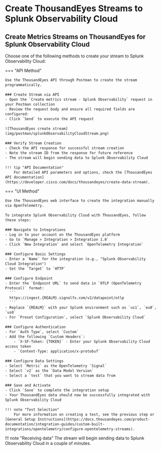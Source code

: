 # Create ThousandEyes Streams to Splunk Observability Cloud

## Create Metrics Streams on ThousandEyes for Splunk Observability Cloud

Choose one of the following methods to create your stream to Splunk Observability Cloud:

=== "API Method"

    Use the ThousandEyes API through Postman to create the stream programmatically.
    
    ### Create Stream via API
    - Open the `Create metrics stream - Splunk Observability` request in your Postman collection
    - Review the request body and ensure all required fields are configured:
    - Click `Send` to execute the API request
    
    ![ThousandEyes create stream](img/postman/splunkObservabilityCloudStream.png)
    
    ### Verify Stream Creation
    - Check the API response for successful stream creation
    - Note the stream ID from the response for future reference
    - The stream will begin sending data to Splunk Observability Cloud
    
    !!! tip "API Documentation"
        For detailed API parameters and options, check the [ThousandEyes API documentation](https://developer.cisco.com/docs/thousandeyes/create-data-stream).

=== "UI Method"

    Use the ThousandEyes web interface to create the integration manually via OpenTelemetry.
    
    To integrate Splunk Observability Cloud with ThousandEyes, follow these steps:
    
    ### Navigate to Integrations
    - Log in to your account on the ThousandEyes platform
    - Go to `Manage > Integration > Integration 1.0`
    - Click `New Integration` and select `OpenTelemetry Integration`
    
    ### Configure Basic Settings
    - Enter a `Name` for the integration (e.g., "Splunk Observability Cloud Integration")
    - Set the `Target` to `HTTP`
    
    ### Configure Endpoint
    - Enter the `Endpoint URL` to send data in `OTLP (OpenTelemetry Protocol)` format:
      ```
      https://ingest.{REALM}.signalfx.com/v2/datapoint/otlp
      ```
    - Replace `{REALM}` with your Splunk environment such as `us1`, `eu0`, `us0`
    - For `Preset Configuration`, select `Splunk Observability Cloud`
    
    ### Configure Authentication
    - For `Auth Type`, select `Custom`
    - Add the following `Custom Headers`:
        - `X-SF-Token: {TOKEN}` - Enter your Splunk Observability Cloud access token
        - `Content-Type: application/x-protobuf`
    
    ### Configure Data Settings
    - Select `Metric` as the OpenTelemetry `Signal`
    - Select `v2` as the `Data Model Version`
    - Select a `test` that you want to stream data from
    
    ### Save and Activate
    - Click `Save` to complete the integration setup
    - Your ThousandEyes data should now be successfully integrated with Splunk Observability Cloud
    
    !!! note "Test Selection"
        For more information on creating a test, see the previous step or [General Setup Instructions](https://docs.thousandeyes.com/product-documentation/integration-guides/custom-built-integrations/opentelemetry/configure-opentelemetry-streams).

!!! note "Receiving data"
    The stream will begin sending data to Splunk Observability Cloud in a couple of minutes.
